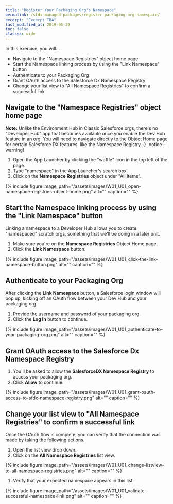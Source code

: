 ```yaml
---
title: "Register Your Packaging Org's Namespace"
permalink: /sfdx-managed-packages/register-packaging-org-namespace/
excerpt: "Excerpt TBA"
last_modified_at: 2019-05-29
toc: false
classes: wide
---
```


In this exercise, you will...

* Navigate to the "Namespace Registries" object home page
* Start the Namespace linking process by using the "Link Namespace" button
* Authenticate to your Packaging Org
* Grant OAuth access to the Salesforce Dx Namespace Registry
* Change your list view to "All Namespace Registries" to confirm a successful link

## Navigate to the "Namespace Registries" object home page
**Note:** Unlike the Environment Hub in Classic Salesforce orgs, there's no "Developer Hub" app that becomes available once you enable the Dev Hub feature in an org.  You will need to navigate directly to the Object Home page for certain Salesforce DX features, like the Namespace Registry.
{: .notice--warning}

1. Open the App Launcher by clicking the "waffle" icon in the top left of the page.
2. Type "namespace" in the App Launcher's search box.
3. Click on the **Namespace Registries** object under "All Items".

{% include figure image_path="/assets/images/W01_U01_open-namespace-registries-object-home.png" alt="" caption="" %}

## Start the Namespace linking process by using the "Link Namespace" button
Linking a namespace to a Developer Hub allows you to create "namespaced" scratch orgs, something that we'll be doing in a later unit.

1. Make sure you're on the **Namespace Registries** Object Home page.
2. Click the **Link Namespace** button.

{% include figure image_path="/assets/images/W01_U01_click-the-link-namespace-button.png" alt="" caption="" %}

## Authenticate to your Packaging Org
After clicking the **Link Namespace** button, a Salesforce login window will pop up, kicking off an OAuth flow between your Dev Hub and your packaging org.

1. Provide the username and password of your packaging org.
2. Click the **Log In** button to continue.

{% include figure image_path="/assets/images/W01_U01_authenticate-to-your-packaging-org.png" alt="" caption="" %}

## Grant OAuth access to the Salesforce Dx Namespace Registry

1. You'll be asked to allow the **SalesforceDX Namespace Registry** to access your packaging org.
2. Click **Allow** to continue.

{% include figure image_path="/assets/images/W01_U01_grant-oauth-access-to-sfdx-namespace-registry.png" alt="" caption="" %}

## Change your list view to "All Namespace Registries" to confirm a successful link
Once the OAuth flow is complete, you can verify that the connection was made by taking the following actions.

1. Open the list view drop down.
2. Click on the **All Namespace Registries** list view.

{% include figure image_path="/assets/images/W01_U01_change-listview-to-all-namespace-registries.png" alt="" caption="" %}

1. Verify that your expected namespace appears in this list.

{% include figure image_path="/assets/images/W01_U01_validate-successful-namespace-link.png" alt="" caption="" %}
